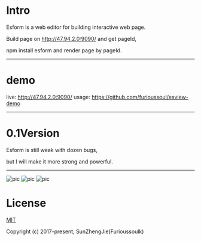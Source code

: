 # Intro
Esform is a web editor for building interactive web page.  

Build page on http://47.94.2.0:9090/ and get pageId,  

npm install esform and render page by pageId.
***

# demo
live: http://47.94.2.0:9090/
usage: https://github.com/furioussoul/esview-demo
***

# 0.1Version
Esform is still weak with dozen bugs,  

but I will make it more strong and powerful.  
***


![pic](http://chuantu.biz/t6/74/1506784745x1966915555.png "拖拽组装")
![pic](http://chuantu.biz/t6/74/1506784773x1966915555.png "组件列表")
![pic](http://chuantu.biz/t6/74/1506784786x1966915555.png "编辑组件")

# License
[MIT](https://opensource.org/licenses/MIT)

Copyright (c) 2017-present,  SunZhengJie(Furioussoulk)

